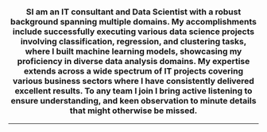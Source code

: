 <h3 align="center">SI am an IT consultant and Data Scientist with a robust background spanning multiple domains. My accomplishments include successfully executing various data science projects involving classification, regression, and clustering tasks, where I built machine learning models, showcasing my proficiency in diverse data analysis domains. My expertise extends across a wide spectrum of IT projects covering various business sectors where I have consistently delivered excellent results. To any team I join I bring active listening to ensure understanding, and keen observation to minute details that might otherwise be missed.</h3>

<hr>


<!--
**AswathyRadha100/AswathyRadha100** is a ✨ _special_ ✨ repository because its `README.md` (this file) appears on your GitHub profile.

Here are some ideas to get you started:

- 🔭 I’m currently working on ...
- 🌱 I’m currently learning ...
- 👯 I’m looking to collaborate on ...
- 🤔 I’m looking for help with ...
- 💬 Ask me about ...
- 📫 How to reach me: ...
- 😄 Pronouns: ...
- ⚡ Fun fact: ...
-->
